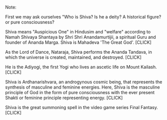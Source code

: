 Note:

First we may ask ourselves "Who is Shiva? Is he a deity? A historical figure? or pure consciousness? 

Shiva means "Auspicious One" in Hindusim and "welfare" according to Namah Shivaya Shantaya by Shri Shri Anandamurtijii, a spiritual Guru and founder of Ananda Marga. Shiva is Mahadeva 'The Great God'. 
[CLICK]

As the Lord of Dance, Nataraja, Shiva performs the Ananda Tandava, in which the universe is created, maintained, and destroyed. 
[CLICK]

He is the Adiyogi, the first Yogi who lives an ascetic life on Mount Kailash. 
[CLICK]

Shiva is Ardhanarishvara, an androgynous cosmic being, that represents the synthesis of masculine and feminine energies. Here, Shiva is the masculine principle of God in the form of pure consciousness with the ever present Shakti or feminine principle representing energy.
[CLICK]

Shiva is the great summoning spell in the video game series Final Fantasy.
[CLICK]

